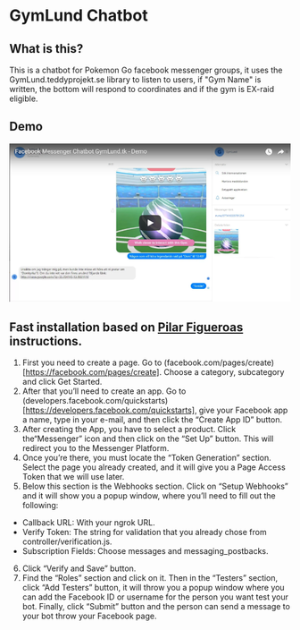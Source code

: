 # GymLund Chatbot
## What is this?
This is a chatbot for Pokemon Go facebook messenger groups, it uses the GymLund.teddyprojekt.se library to listen to users, if "Gym Name" is written, the bottom will respond to coordinates and if the gym is EX-raid eligible.

## Demo
[![alt text](https://raw.githubusercontent.com/teddykladdkak/gymlund-chat/master/video.png "Facebook Messenger Chatbot GymLund.teddyprojekt.se - Demo")](https://youtu.be/rhjMqUI823A)

## Fast installation based on [Pilar Figueroas](https://medium.com/crowdbotics/how-to-create-your-very-own-facebook-messenger-bot-with-dialogflow-and-node-js-in-just-one-day-f5f2f5792be5) instructions.
1. First you need to create a page. Go to (facebook.com/pages/create)[https://facebook.com/pages/create]. Choose a category, subcategory and click Get Started.
2. After that you’ll need to create an app. Go to (developers.facebook.com/quickstarts)[https://developers.facebook.com/quickstarts], give your Facebook app a name, type in your e-mail, and then click the “Create App ID” button.
3. After creating the App, you have to select a product. Click the“Messenger” icon and then click on the “Set Up” button. This will redirect you to the Messenger Platform.
4. Once you’re there, you must locate the “Token Generation” section. Select the page you already created, and it will give you a Page Access Token that we will use later.
5. Below this section is the Webhooks section. Click on “Setup Webhooks” and it will show you a popup window, where you’ll need to fill out the following:
* Callback URL: With your ngrok URL.
* Verify Token: The string for validation that you already chose from controller/verification.js.
* Subscription Fields: Choose messages and messaging_postbacks.
6. Click “Verify and Save” button.
7. Find the “Roles” section and click on it. Then in the “Testers” section, click “Add Testers” button, it will throw you a popup window where you can add the Facebook ID or username for the person you want test your bot. Finally, click “Submit” button and the person can send a message to your bot throw your Facebook page.